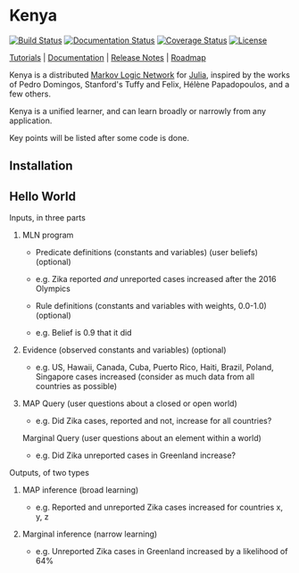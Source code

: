 # Kenya

[![Build Status](https://travis-ci.org/hpoit/Kenya.jl.svg?branch=master)](https://travis-ci.org/hpoit/Kenya.jl)
[![Documentation Status](https://readthedocs.org/projects/kenyajl/badge/?version=latest)](http://kenyajl.readthedocs.org/)
[![Coverage Status](https://img.shields.io/coveralls/hpoit/Kenya.jl.svg?style=flat)](https://coveralls.io/r/hpoit/Kenya.jl?branch=master)
[![License](http://img.shields.io/badge/license-MIT-brightgreen.svg?style=flat)](LICENSE.md)

[Tutorials](http://kenyajl.readthedocs.org/en/latest/#tutorials) | [Documentation](http://kenyajl.readthedocs.org/) | [Release Notes](NEWS.md) | [Roadmap](https://github.com/hpoit/Kenya.jl/issues/1)

Kenya is a distributed [Markov Logic Network](https://en.wikipedia.org/wiki/Markov_logic_network) for [Julia](http://julialang.org/), inspired by the works of Pedro Domingos, Stanford's Tuffy and Felix, Hélène Papadopoulos, and a few others.

Kenya is a unified learner, and can learn broadly or narrowly from any application.

Key points will be listed after some code is done.

## Installation

## Hello World

Inputs, in three parts

1. MLN program
   * Predicate definitions (constants and variables) (user beliefs) (optional) 
   * e.g. Zika reported *and* unreported cases increased after the 2016 Olympics
  
   * Rule definitions (constants and variables with weights, 0.0-1.0) (optional) 
   * e.g. Belief is 0.9 that it did
  
2. Evidence (observed constants and variables) (optional) 
   * e.g. US, Hawaii, Canada, Cuba, Puerto Rico, Haiti, Brazil, Poland, Singapore     cases increased (consider as much data from all countries as possible)

3. MAP Query (user questions about a closed or open world) 
   * e.g. Did Zika cases, reported and not, increase for all countries?
   
   Marginal Query (user questions about an element within a world) 
   * e.g. Did Zika unreported cases in Greenland increase?

Outputs, of two types

1. MAP inference (broad learning)
   * e.g. Reported and unreported Zika cases increased for countries x, y, z
   
2. Marginal inference (narrow learning) 
   * e.g. Unreported Zika cases in Greenland increased by a likelihood of 64%
